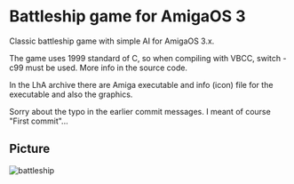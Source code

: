 # Battleship game for AmigaOS 3

Classic battleship game with simple AI for AmigaOS 3.x.

The game uses 1999 standard of C, so when compiling with VBCC, switch -c99 must be used.
More info in the source code.

In the LhA archive there are Amiga executable and info (icon) file for the executable and also the graphics.

Sorry about the typo in the earlier commit messages. I meant of course "First commit"...

## Picture

![battleship](https://github.com/user-attachments/assets/dda534e7-5f5f-4d0e-9887-93ce49e793a5)

